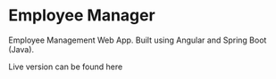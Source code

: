 # Employee Manager
Employee Management Web App. Built using Angular and Spring Boot (Java).

Live version can be found <a link= 'https://employees.olivera.tech'>here</a>
